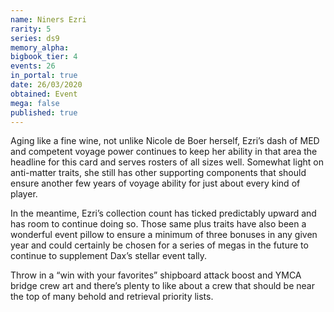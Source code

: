 ```yaml
---
name: Niners Ezri
rarity: 5
series: ds9
memory_alpha:
bigbook_tier: 4
events: 26
in_portal: true
date: 26/03/2020
obtained: Event
mega: false
published: true
---
```


Aging like a fine wine, not unlike Nicole de Boer herself, Ezri’s dash of MED and competent voyage power continues to keep her ability in that area the headline for this card and serves rosters of all sizes well. Somewhat light on anti-matter traits, she still has other supporting components that should ensure another few years of voyage ability for just about every kind of player.

In the meantime, Ezri’s collection count has ticked predictably upward and has room to continue doing so. Those same plus traits have also been a wonderful event pillow to ensure a minimum of three bonuses in any given year and could certainly be chosen for a series of megas in the future to continue to supplement Dax’s stellar event tally.

Throw in a “win with your favorites” shipboard attack boost and YMCA bridge crew art and there’s plenty to like about a crew that should be near the top of many behold and retrieval priority lists.
